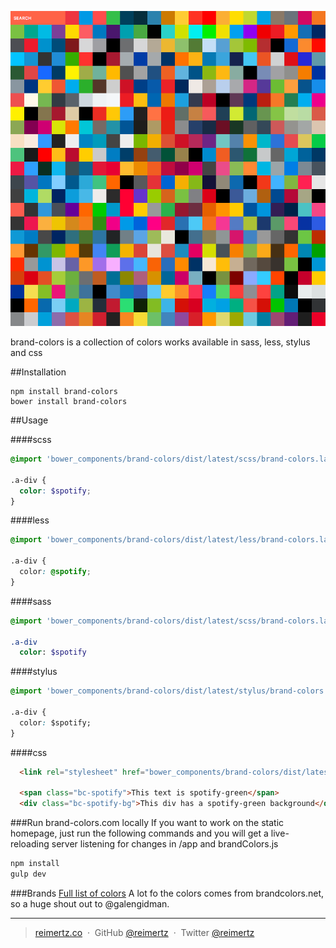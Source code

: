 ![](brand-colors.png)

brand-colors is a collection of colors works available in sass, less, stylus and css

##Installation

```
npm install brand-colors
bower install brand-colors
```

##Usage

####scss
```scss
@import 'bower_components/brand-colors/dist/latest/scss/brand-colors.latest.scss'

.a-div {
  color: $spotify;
}
```
####less
```css
@import 'bower_components/brand-colors/dist/latest/less/brand-colors.latest.less'

.a-div {
  color: @spotify;
}
```
####sass
```sass
@import 'bower_components/brand-colors/dist/latest/scss/brand-colors.latest.sass'

.a-div
  color: $spotify
```
####stylus
```css
@import 'bower_components/brand-colors/dist/latest/stylus/brand-colors.latest.styl'

.a-div {
  color: $spotify;
}
```
####css

```html
  <link rel="stylesheet" href="bower_components/brand-colors/dist/latest/css/brand-colors.latest.min.css">`
  
  <span class="bc-spotify">This text is spotify-green</span>
  <div class="bc-spotify-bg">This div has a spotify-green background</div>
```

###Run brand-colors.com locally
If you want to work on the static homepage, just run the following commands
and you will get a live-reloading server listening for changes in /app
and brandColors.js
```bash
npm install
gulp dev
```
###Brands 
[Full list of colors](https://github.com/reimertz/brand-colors/blob/master/data/brandColors.js#L8)
A lot fo the colors comes from brandcolors.net, so a huge shout out to @galengidman.

---
> [reimertz.co](http://reimertz.co) &nbsp;&middot;&nbsp;
> GitHub [@reimertz](https://github.com/reimertz) &nbsp;&middot;&nbsp;
> Twitter [@reimertz](https://twitter.com/reimertz)
